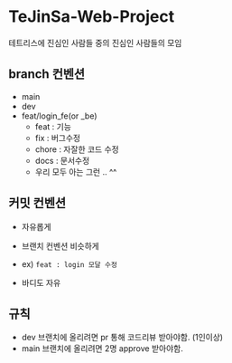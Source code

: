 # TeJinSa-Web-Project
테트리스에 진심인 사람들 중의 진심인 사람들의 모임

## branch 컨벤션

- main
- dev
- feat/login_fe(or _be)
  - feat : 기능
  - fix : 버그수정
  - chore : 자잘한 코드 수정
  - docs : 문서수정
  - 우리 모두 아는 그런 .. ^^

## 커밋 컨벤션

- 자유롭게
- 브랜치 컨벤션 비슷하게

- ex)
 ``` feat : login 모달 수정 ```
- 바디도 자유

## 규칙
- dev 브랜치에 올리려면 pr 통해 코드리뷰 받아야함. (1인이상)
- main 브랜치에 올리려면 2명 approve 받아야함.
